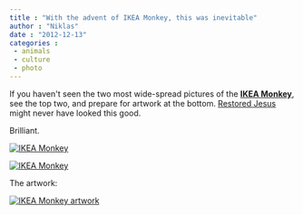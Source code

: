 ```yaml
---
title : "With the advent of IKEA Monkey, this was inevitable"
author : "Niklas"
date : "2012-12-13"
categories : 
 - animals
 - culture
 - photo
---
```


If you haven't seen the two most wide-spread pictures of the [**IKEA Monkey**](http://www.huffingtonpost.com/2012/12/10/ikea-monkey-toronot_n_2270707.html), see the top two, and prepare for artwork at the bottom. [Restored Jesus](https://niklasblog.com/?p=11966) might never have looked this good.

Brilliant.

[![IKEA Monkey](https://niklasblog.com/wp-content/2012-12-12-at-9.59.33-PM.png "IKEA Monkey")](https://niklasblog.com/?attachment_id=12531)

[![IKEA Monkey](https://niklasblog.com/wp-content/2012-12-13-at-6.35.07-AM.png "IKEA Monkey")](https://niklasblog.com/?attachment_id=12532)

The artwork:

[![IKEA Monkey artwork](https://niklasblog.com/wp-content/2012-12-12-at-9.59.40-PM.png "IKEA Monkey artwork")](https://niklasblog.com/?attachment_id=12533)
